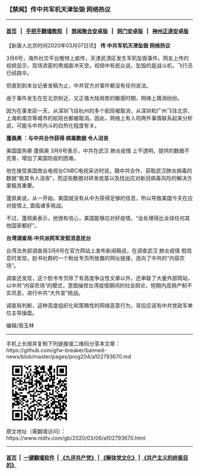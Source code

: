 ### 【禁闻】传中共军机天津坠毁 网络热议
------------------------

#### [首页](https://github.com/gfw-breaker/banned-news/blob/master/README.md) &nbsp;&nbsp;|&nbsp;&nbsp; [手把手翻墙教程](https://github.com/gfw-breaker/guides/wiki) &nbsp;&nbsp;|&nbsp;&nbsp; [禁闻聚合安卓版](https://github.com/gfw-breaker/bn-android) &nbsp;&nbsp;|&nbsp;&nbsp; [网门安卓版](https://github.com/oGate2/oGate) &nbsp;&nbsp;|&nbsp;&nbsp; [神州正道安卓版](https://github.com/SzzdOgate/update) 



<div><div class="post_content" itemprop="articleBody">
 <p>
  【新唐人北京时间2020年03月07日讯】
  <strong>
   传
   <ok href="https://www.ntdtv.com/gb/中共军机天津坠毁.htm">
    中共军机天津坠毁
   </ok>
   网络热议
  </strong>
 </p>
 <p>
  3月6号，海外社交平台推特上疯传，天津武清区发生军机坠毁事件。网友上传的视频显示，现场浓密的黑烟直冲天空。视频中有民众说，坠毁的是战斗机，飞行员已经跳伞。
 </p>
 <p>
  但直到到本台记者发稿为止，中共官方对事件都没有任何说法。
 </p>
 <p>
  由于事件发生在在北京附近，又正值大陆局势的敏感时期，网络上猜测纷纷。
 </p>
 <p>
  因为在事发前一天，从深圳飞往杭州的多个航班被取消，从深圳和广州飞往北京、上海和南京等城市的航班也都被取消。因此，网络上有人将两件事情联系起来分析说，可能与中共内斗的白热化程度有关。
 </p>
 <p>
  <strong>
   <ok href="https://www.ntdtv.com/gb/蓬佩奥.htm">
    蓬佩奥
   </ok>
   ：与中共合作获得
   <ok href="https://www.ntdtv.com/gb/病毒数据.htm">
    病毒数据
   </ok>
   令人沮丧
  </strong>
 </p>
 <p>
  美国国务卿
  <ok href="https://www.ntdtv.com/gb/蓬佩奥.htm">
   蓬佩奥
  </ok>
  3月6号表示，中共在武汉
  <ok href="https://www.ntdtv.com/gb/肺炎疫情.htm">
   肺炎疫情
  </ok>
  上不透明，提供的数据不完善，增加了美国防疫的困难。
 </p>
 <p>
  他在接受美国商业电视台CNBC电视采访时说，跟中共合作，获取武汉肺炎病毒的数据“极其令人沮丧”，而这些数据对研发疫苗以及找出应对新冠病毒风险的解决方案极其重要。
 </p>
 <p>
  蓬佩奥说，从一开始，美国就没有从中方获得足够的信息，所以导致美国今天在应对疫情上, 面临诸多挑战。
 </p>
 <p>
  不过，蓬佩奥表示，他很有信心，美国能够应对好疫情，“会处理得比全球任何其他国家都好”。
 </p>
 <p>
  <strong>
   台湾调查局:中共派网军发假消息扰台
  </strong>
 </p>
 <p>
  台湾法务部调查局3月6号在官方网站上发布新闻稿说，在调查武汉
  <ok href="https://www.ntdtv.com/gb/肺炎疫情.htm">
   肺炎疫情
  </ok>
  假信息时发现，脸书社群的一个粉丝专页所放置的网址链接，连向了中共的“内容农场”。
 </p>
 <p>
  调查还发现，这个脸书专页除了有高度争议性文章以外，还串联了大量外部网站，以中共“内容农场”的模式，意图操控台湾疫情期间的社会舆论，短期内高频产制不实讯息，进行中共“大外宣”统战。
 </p>
 <p>
  调查局判断，这种高度组织化和策略性的网络恶意行为，背后应该有中共党政军单位主导操盘。
 </p>
 <p>
  编辑/周玉林
 </p>
 <div class="single_ad">
 </div>
</div>
</div>
<hr/>
手机上长按并复制下列链接或二维码分享本文章：<br/>
https://github.com/gfw-breaker/banned-news/blob/master/pages/prog204/a102793670.md <br/>
<a href='https://github.com/gfw-breaker/banned-news/blob/master/pages/prog204/a102793670.md'><img src='https://github.com/gfw-breaker/banned-news/blob/master/pages/prog204/a102793670.md.png'/></a> <br/>
原文地址（需翻墙访问）：https://www.ntdtv.com/gb/2020/03/06/a102793670.html


------------------------
#### [首页](https://github.com/gfw-breaker/banned-news/blob/master/README.md) &nbsp;|&nbsp; [一键翻墙软件](https://github.com/gfw-breaker/nogfw/blob/master/README.md) &nbsp;| [《九评共产党》](https://github.com/gfw-breaker/9ping.md/blob/master/README.md#九评之一评共产党是什么) | [《解体党文化》](https://github.com/gfw-breaker/jtdwh.md/blob/master/README.md) | [《共产主义的终极目的》](https://github.com/gfw-breaker/gczydzjmd.md/blob/master/README.md)


<img src='http://gfw-breaker.win/banned-news/pages/prog204/a102793670.md' width='0px' height='0px'/>